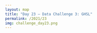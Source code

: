 ```yaml
---
layout: map
title: "Day 23 – Data Challenge 3: GHSL"
permalink: /2021/23
img: challenge_day23.png
---
```

